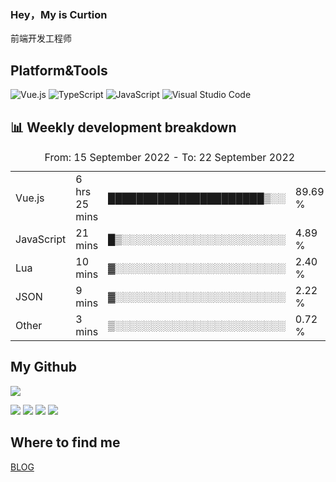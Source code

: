 ### Hey，My is Curtion
前端开发工程师
## Platform&Tools

![Vue.js](https://img.shields.io/badge/-Vue.js-4FC08D?style=flat-square&logo=Vue.js&logoColor=white)
![TypeScript](https://img.shields.io/badge/-TypeScript-007ACC?style=flat-square&logo=typescript&logoColor=white)
![JavaScript](https://img.shields.io/badge/-JavaScript-F7DF1E?style=flat-square&logo=javascript&logoColor=black)
![Visual Studio Code](https://img.shields.io/badge/-VSCode-007ACC?style=flat-square&logo=Visual-Studio-Code&logoColor=white)

## 📊 Weekly development breakdown

<!--START_SECTION:waka-->

<table><caption>From: 15 September 2022 - To: 22 September 2022</caption><tr><td>Vue.js</td><td>6 hrs 25 mins</td><td>██████████████████████▒░░</td><td>89.69 %</td></tr><tr><td>JavaScript</td><td>21 mins</td><td>█▒░░░░░░░░░░░░░░░░░░░░░░░</td><td>4.89 %</td></tr><tr><td>Lua</td><td>10 mins</td><td>▓░░░░░░░░░░░░░░░░░░░░░░░░</td><td>2.40 %</td></tr><tr><td>JSON</td><td>9 mins</td><td>▓░░░░░░░░░░░░░░░░░░░░░░░░</td><td>2.22 %</td></tr><tr><td>Other</td><td>3 mins</td><td>▒░░░░░░░░░░░░░░░░░░░░░░░░</td><td>0.72 %</td></tr></table>

<!--END_SECTION:waka-->

## My Github

![](http://github-profile-summary-cards.vercel.app/api/cards/profile-details?username=curtion&theme=nord_bright)

![](http://github-profile-summary-cards.vercel.app/api/cards/stats?username=curtion&theme=nord_bright)
![](http://github-profile-summary-cards.vercel.app/api/cards/productive-time?username=curtion&theme=nord_bright&utcOffset=8)
![](http://github-profile-summary-cards.vercel.app/api/cards/repos-per-language?username=curtion&theme=nord_bright)
![](http://github-profile-summary-cards.vercel.app/api/cards/most-commit-language?username=curtion&theme=nord_bright)

## Where to find me

[BLOG](https://blog.3gxk.net)
